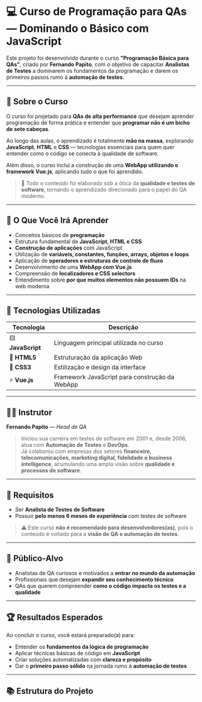 # 💻 Curso de Programação para QAs — Dominando o Básico com JavaScript

Este projeto foi desenvolvido durante o curso **"Programação Básica para QAs"**, criado por **Fernando Papito**, com o objetivo de capacitar **Analistas de Testes** a dominarem os fundamentos da programação e darem os primeiros passos rumo à **automação de testes**.

---

## 🚀 Sobre o Curso

O curso foi projetado para **QAs de alta performance** que desejam aprender programação de forma prática e entender que **programar não é um bicho de sete cabeças**.

Ao longo das aulas, o aprendizado é totalmente **mão na massa**, explorando **JavaScript**, **HTML** e **CSS** — tecnologias essenciais para quem quer entender como o código se conecta à qualidade de software.

Além disso, o curso inclui a construção de uma **WebApp utilizando o framework Vue.js**, aplicando tudo o que foi aprendido.

> 🧠 Todo o conteúdo foi elaborado sob a ótica da **qualidade e testes de software**, tornando o aprendizado direcionado para o papel do QA moderno.

---

## 🎯 O Que Você Irá Aprender

- Conceitos básicos de **programação**
- Estrutura fundamental de **JavaScript, HTML e CSS**
- **Construção de aplicações** com JavaScript
- Utilização de **variáveis, constantes, funções, arrays, objetos e loops**
- Aplicação de **operadores e estruturas de controle de fluxo**
- Desenvolvimento de uma **WebApp com Vue.js**
- Compreensão de **localizadores e CSS selectors**
- Entendimento sobre **por que muitos elementos não possuem IDs** na web moderna

---

## 🧰 Tecnologias Utilizadas

| Tecnologia | Descrição |
|-------------|------------|
| 🟨 **JavaScript** | Linguagem principal utilizada no curso |
| 🧱 **HTML5** | Estruturação da aplicação Web |
| 🎨 **CSS3** | Estilização e design da interface |
| ⚡ **Vue.js** | Framework JavaScript para construção da WebApp |

---

## 👨‍🏫 Instrutor

**Fernando Papito** — *Head de QA*

> Iniciou sua carreira em testes de software em 2001 e, desde 2006, atua com **Automação de Testes** e **DevOps**.  
> Já colaborou com empresas dos setores **financeiro, telecomunicações, marketing digital, fidelidade e business intelligence**, acumulando uma ampla visão sobre **qualidade e processos de software**.

---

## 🧩 Requisitos

- Ser **Analista de Testes de Software**
- Possuir **pelo menos 6 meses de experiência** com testes de software

> ⚠️ Este curso **não é recomendado para desenvolvedores(as)**, pois o conteúdo é voltado para a **visão de QA e automação de testes**.

---

## 👥 Público-Alvo

- Analistas de QA curiosos e motivados a **entrar no mundo da automação**
- Profissionais que desejam **expandir seu conhecimento técnico**
- QAs que querem compreender **como o código impacta os testes e a qualidade**

---

## 🏆 Resultados Esperados

Ao concluir o curso, você estará preparado(a) para:

- Entender os **fundamentos da lógica de programação**
- Aplicar técnicas básicas de código em **JavaScript**
- Criar soluções automatizadas com **clareza e propósito**
- Dar o **primeiro passo sólido** na jornada rumo à **automação de testes**

---

## 📚 Estrutura do Projeto

